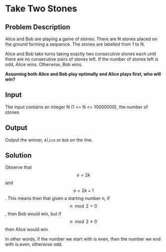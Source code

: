 # Take Two Stones

## Problem Description

Alice and Bob are playing a game of stones. There are N stones placed on the ground forming a sequence. The stones are labelled from 1 to N.

Alice and Bob take turns taking exactly two consecutive stones each until there are no consecutive pairs of stones left. If the number of stones left is odd, Alice wins. Otherwise, Bob wins.

**Assuming both Alice and Bob play optimally and Alice plays first, who will win?**

## Input

The input contains an integer N (1 <= N <= 10000000), the number of stones.

## Output

Output the winner, `Alice` or `Bob` on the line.

## Solution

Observe that $$e = 2k$$ and $$o = 2k + 1$$. This means then that given a starting number n, if $$n \mod 2 = 0$$, then Bob would win, but if $$n \mod 2 \neq 0$$ then Alice would win.

In other words, if the number we start with is even, then the number we end with is even, otherwise odd.
